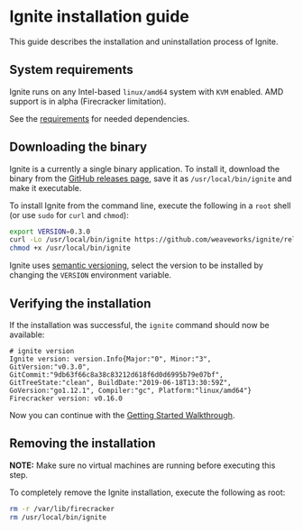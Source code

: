 # Ignite installation guide

This guide describes the installation and uninstallation process of Ignite.

## System requirements

Ignite runs on any Intel-based `linux/amd64` system with `KVM` enabled.
AMD support is in alpha (Firecracker limitation).

See the [requirements](REQUIREMENTS.md) for needed dependencies.

## Downloading the binary
Ignite is a currently a single binary application. To install it,
download the binary from the [GitHub releases page](https://github.com/weaveworks/ignite/releases),
save it as `/usr/local/bin/ignite` and make it executable.

To install Ignite from the command line, execute the following in a `root` shell
(or use `sudo` for `curl` and `chmod`):
```bash
export VERSION=0.3.0
curl -Lo /usr/local/bin/ignite https://github.com/weaveworks/ignite/releases/download/v${VERSION}/ignite
chmod +x /usr/local/bin/ignite
```

Ignite uses [semantic versioning](https://semver.org), select the version to be installed
by changing the `VERSION` environment variable.

## Verifying the installation

If the installation was successful, the `ignite` command should now be available:
```
# ignite version
Ignite version: version.Info{Major:"0", Minor:"3", GitVersion:"v0.3.0", GitCommit:"9db63f66c8a38c83212d618f6d0d6995b79e07bf", GitTreeState:"clean", BuildDate:"2019-06-18T13:30:59Z", GoVersion:"go1.12.1", Compiler:"gc", Platform:"linux/amd64"}
Firecracker version: v0.16.0
```

Now you can continue with the [Getting Started Walkthrough](./docs/usage.md).

## Removing the installation

**NOTE:** Make sure no virtual machines are running before executing this step.

To completely remove the Ignite installation, execute the following as root:
```bash
rm -r /var/lib/firecracker
rm /usr/local/bin/ignite
```
